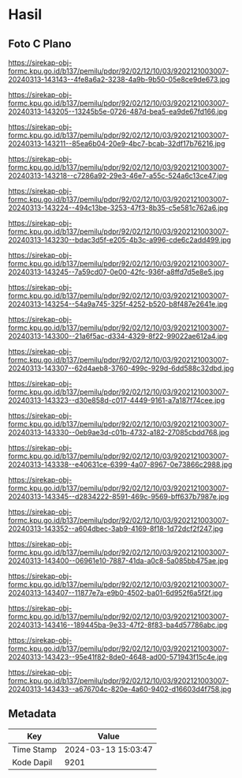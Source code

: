 # Hasil

## Foto C Plano

https://sirekap-obj-formc.kpu.go.id/b137/pemilu/pdpr/92/02/12/10/03/9202121003007-20240313-143143--4fe8a6a2-3238-4a9b-9b50-05e8ce9de673.jpg

https://sirekap-obj-formc.kpu.go.id/b137/pemilu/pdpr/92/02/12/10/03/9202121003007-20240313-143205--13245b5e-0726-487d-bea5-ea9de67fd166.jpg

https://sirekap-obj-formc.kpu.go.id/b137/pemilu/pdpr/92/02/12/10/03/9202121003007-20240313-143211--85ea6b04-20e9-4bc7-bcab-32df17b76216.jpg

https://sirekap-obj-formc.kpu.go.id/b137/pemilu/pdpr/92/02/12/10/03/9202121003007-20240313-143218--c7286a92-29e3-46e7-a55c-524a6c13ce47.jpg

https://sirekap-obj-formc.kpu.go.id/b137/pemilu/pdpr/92/02/12/10/03/9202121003007-20240313-143224--494c13be-3253-47f3-8b35-c5e581c762a6.jpg

https://sirekap-obj-formc.kpu.go.id/b137/pemilu/pdpr/92/02/12/10/03/9202121003007-20240313-143230--bdac3d5f-e205-4b3c-a996-cde6c2add499.jpg

https://sirekap-obj-formc.kpu.go.id/b137/pemilu/pdpr/92/02/12/10/03/9202121003007-20240313-143245--7a59cd07-0e00-42fc-936f-a8ffd7d5e8e5.jpg

https://sirekap-obj-formc.kpu.go.id/b137/pemilu/pdpr/92/02/12/10/03/9202121003007-20240313-143254--54a9a745-325f-4252-b520-b8f487e2641e.jpg

https://sirekap-obj-formc.kpu.go.id/b137/pemilu/pdpr/92/02/12/10/03/9202121003007-20240313-143300--21a6f5ac-d334-4329-8f22-99022ae612a4.jpg

https://sirekap-obj-formc.kpu.go.id/b137/pemilu/pdpr/92/02/12/10/03/9202121003007-20240313-143307--62d4aeb8-3760-499c-929d-6dd588c32dbd.jpg

https://sirekap-obj-formc.kpu.go.id/b137/pemilu/pdpr/92/02/12/10/03/9202121003007-20240313-143323--d30e858d-c017-4449-9161-a7a187f74cee.jpg

https://sirekap-obj-formc.kpu.go.id/b137/pemilu/pdpr/92/02/12/10/03/9202121003007-20240313-143330--0eb9ae3d-c01b-4732-a182-27085cbdd768.jpg

https://sirekap-obj-formc.kpu.go.id/b137/pemilu/pdpr/92/02/12/10/03/9202121003007-20240313-143338--e40631ce-6399-4a07-8967-0e73866c2988.jpg

https://sirekap-obj-formc.kpu.go.id/b137/pemilu/pdpr/92/02/12/10/03/9202121003007-20240313-143345--d2834222-8591-469c-9569-bff637b7987e.jpg

https://sirekap-obj-formc.kpu.go.id/b137/pemilu/pdpr/92/02/12/10/03/9202121003007-20240313-143352--a604dbec-3ab9-4169-8f18-1d72dcf2f247.jpg

https://sirekap-obj-formc.kpu.go.id/b137/pemilu/pdpr/92/02/12/10/03/9202121003007-20240313-143400--06961e10-7887-41da-a0c8-5a085bb475ae.jpg

https://sirekap-obj-formc.kpu.go.id/b137/pemilu/pdpr/92/02/12/10/03/9202121003007-20240313-143407--11877e7a-e9b0-4502-ba01-6d952f6a5f2f.jpg

https://sirekap-obj-formc.kpu.go.id/b137/pemilu/pdpr/92/02/12/10/03/9202121003007-20240313-143416--189445ba-9e33-47f2-8f83-ba4d57786abc.jpg

https://sirekap-obj-formc.kpu.go.id/b137/pemilu/pdpr/92/02/12/10/03/9202121003007-20240313-143423--95e41f82-8de0-4648-ad00-571943f15c4e.jpg

https://sirekap-obj-formc.kpu.go.id/b137/pemilu/pdpr/92/02/12/10/03/9202121003007-20240313-143433--a676704c-820e-4a60-9402-d16603d4f758.jpg


## Metadata

| Key        | Value               |
| ---------- | ------------------- |
| Time Stamp | 2024-03-13 15:03:47 |
| Kode Dapil | 9201                |



